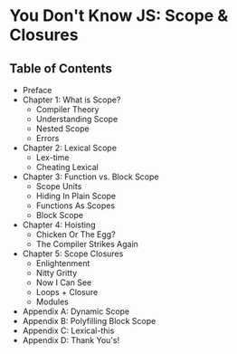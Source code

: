 # You Don't Know JS: Scope & Closures

## Table of Contents

* Preface
* Chapter 1: What is Scope?
	* Compiler Theory
	* Understanding Scope
	* Nested Scope
	* Errors
* Chapter 2: Lexical Scope
	* Lex-time
	* Cheating Lexical
* Chapter 3: Function vs. Block Scope
	* Scope Units
	* Hiding In Plain Scope
	* Functions As Scopes
	* Block Scope
* Chapter 4: Hoisting
	* Chicken Or The Egg?
	* The Compiler Strikes Again
* Chapter 5: Scope Closures
	* Enlightenment
	* Nitty Gritty
	* Now I Can See
	* Loops + Closure
	* Modules
* Appendix A: Dynamic Scope
* Appendix B: Polyfilling Block Scope
* Appendix C: Lexical-this
* Appendix D: Thank You's!
